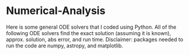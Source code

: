 # Numerical-Analysis
Here is some general ODE solvers that I coded using Python. All of the following ODE solvers find the exact solution (assuming it is known), approx. solution, abs error, and run time.
Disclaimer: packages needed to run the code are numpy, astropy, and matplotlib.  
